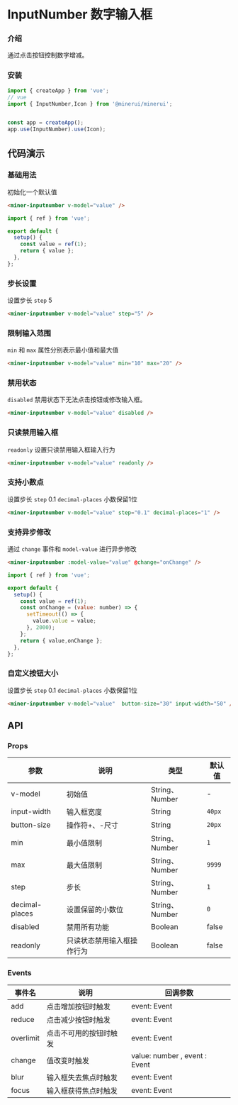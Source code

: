 # InputNumber 数字输入框

### 介绍

通过点击按钮控制数字增减。

### 安装

``` javascript
import { createApp } from 'vue';
// vue
import { InputNumber,Icon } from '@minerui/minerui';


const app = createApp();
app.use(InputNumber).use(Icon);

```

## 代码演示

### 基础用法

初始化一个默认值

``` html
<miner-inputnumber v-model="value" />
```
``` javascript
import { ref } from 'vue';

export default {
  setup() {
    const value = ref(1);
    return { value };
  },
};
```

### 步长设置

设置步长 `step` 5 

```html
<miner-inputnumber v-model="value" step="5" />
```

### 限制输入范围

`min` 和 `max` 属性分别表示最小值和最大值

```html
<miner-inputnumber v-model="value" min="10" max="20" />
```

### 禁用状态

`disabled` 禁用状态下无法点击按钮或修改输入框。

```html
<miner-inputnumber v-model="value" disabled />
```

### 只读禁用输入框

`readonly` 设置只读禁用输入框输入行为

```html
<miner-inputnumber v-model="value" readonly />
```

### 支持小数点

设置步长 `step` 0.1  `decimal-places` 小数保留1位

```html
<miner-inputnumber v-model="value" step="0.1" decimal-places="1" />
```
### 支持异步修改

通过 `change` 事件和 `model-value` 进行异步修改

```html
<miner-inputnumber :model-value="value" @change="onChange" />
```

``` javascript
import { ref } from 'vue';

export default {
  setup() {
    const value = ref(1);
    const onChange = (value: number) => {
      setTimeout(() => {
        value.value = value;
      }, 2000);
    };
    return { value,onChange };
  },
};
```
### 自定义按钮大小

设置步长 `step` 0.1  `decimal-places` 小数保留1位

```html
<miner-inputnumber v-model="value"  button-size="30" input-width="50" />
```

## API

### Props

| 参数           | 说明                       | 类型           | 默认值     |
|----------------|----------------------------|----------------|------------|
| v-model        | 初始值                     | String、Number | -          |
| input-width    | 输入框宽度                 | String         | `40px`     |
| button-size    | 操作符+、-尺寸             | String         | `20px`     |
| min            | 最小值限制                 | String、Number | `1`        |
| max            | 最大值限制                 | String、Number | `9999` |
| step           | 步长                       | String、Number | `1`        |
| decimal-places | 设置保留的小数位           | String、Number | `0`        |
| disabled       | 禁用所有功能               | Boolean        | false      |
| readonly       | 只读状态禁用输入框操作行为 | Boolean        | false      |

### Events

| 事件名    | 说明                   | 回调参数                       |
|-----------|------------------------|--------------------------------|
| add       | 点击增加按钮时触发     | event: Event                   |
| reduce    | 点击减少按钮时触发     | event: Event                   |
| overlimit | 点击不可用的按钮时触发 | event: Event                   |
| change    | 值改变时触发           | value:  number , event : Event |
| blur      | 输入框失去焦点时触发   | event: Event                   |
| focus     | 输入框获得焦点时触发   | event: Event                   |
